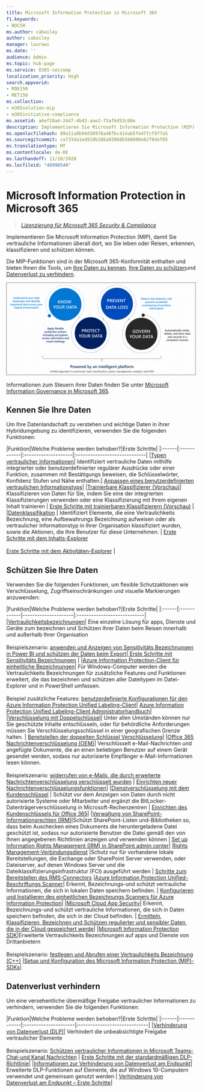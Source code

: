 ```yaml
---
title: Microsoft Information Protection in Microsoft 365
f1.keywords:
- NOCSH
ms.author: cabailey
author: cabailey
manager: laurawi
ms.date: ''
audience: Admin
ms.topic: hub-page
ms.service: O365-seccomp
localization_priority: High
search.appverid:
- MOE150
- MET150
ms.collection:
- m365solution-mip
- m365initiative-compliance
ms.assetid: a6ef28a4-2447-4b43-aae2-f5af6d53c68e
description: Implementieren Sie Microsoft Information Protection (MIP), damit Sie vertrauliche Informationen überall dort schützen können, wo Sie leben oder Reisen.
ms.openlocfilehash: 89a11a8b94d38978a48fbc414ab5fe47fcf977a5
ms.sourcegitcommit: ca733da1ed919b286a93068b560608e82f8def05
ms.translationtype: MT
ms.contentlocale: de-DE
ms.lasthandoff: 11/10/2020
ms.locfileid: "48990540"
---
```

# <a name="microsoft-information-protection-in-microsoft-365"></a>Microsoft Information Protection in Microsoft 365

>*[Lizenzierung für Microsoft 365 Security & Compliance](https://docs.microsoft.com/office365/servicedescriptions/microsoft-365-service-descriptions/microsoft-365-tenantlevel-services-licensing-guidance/microsoft-365-security-compliance-licensing-guidance)*

Implementieren Sie Microsoft Information Protection (MIP), damit Sie vertrauliche Informationen überall dort, wo Sie leben oder Reisen, erkennen, klassifizieren und schützen können.

Die MIP-Funktionen sind in der Microsoft 365-Konformität enthalten und bieten Ihnen die Tools, um [Ihre Daten zu kennen](#know-your-data), [Ihre Daten zu schützen](#protect-your-data)und [Datenverlust zu verhindern](#prevent-data-loss).

![Abbildung der Unterstützung beim ermitteln, klassifizieren und Schützen vertraulicher Daten mithilfe von MIP](../media/powered-by-intelligent-platform.png)

Informationen zum Steuern ihrer Daten finden Sie unter [Microsoft Information Governance in Microsoft 365](manage-Information-governance.md).

## <a name="know-your-data"></a>Kennen Sie Ihre Daten

Um Ihre Datenlandschaft zu verstehen und wichtige Daten in ihrer Hybridumgebung zu identifizieren, verwenden Sie die folgenden Funktionen:
 
|Funktion|Welche Probleme werden behoben?|Erste Schritte|
|:------|:------------|:--------------------|:-----------------------------|
|[Typen vertraulicher Informationen](sensitive-information-type-entity-definitions.md)| Identifiziert vertrauliche Daten mithilfe integrierter oder benutzerdefinierter regulärer Ausdrücke oder einer Funktion, zusammen mit Bestätigungs beweisen, die Schlüsselwörter, Konfidenz Stufen und Nähe enthalten.| [Anpassen eines benutzerdefinierten vertraulichen Informationstyps](customize-a-built-in-sensitive-information-type.md)|
|[Trainierbare Klassifizierer (Vorschau)](classifier-learn-about.md)| Klassifizieren von Daten für Sie, indem Sie eine der integrierten Klassifizierungen verwenden oder eine Klassifizierung mit Ihrem eigenen Inhalt trainieren | [Erste Schritte mit trainierbaren Klassifizierern (Vorschau)](classifier-get-started-with.md) |
|[Datenklassifikation](data-classification-overview.md) | Identifiziert Elemente, die eine Vertraulichkeits Bezeichnung, eine Aufbewahrungs Bezeichnung aufweisen oder als vertraulicher Informationstyp in Ihrer Organisation klassifiziert wurden, sowie die Aktionen, die Ihre Benutzer für diese Unternehmen.  | [Erste Schritte mit dem Inhalts-Explorer](data-classification-content-explorer.md)<br /><br /> [Erste Schritte mit dem Aktivitäten-Explorer](data-classification-activity-explorer.md) |

## <a name="protect-your-data"></a>Schützen Sie Ihre Daten

Verwenden Sie die folgenden Funktionen, um flexible Schutzaktionen wie Verschlüsselung, Zugriffseinschränkungen und visuelle Markierungen anzuwenden:

|Funktion|Welche Probleme werden behoben?|Erste Schritte|
|:------|:------------|---------------------|:----------------------------|
|[Vertraulichkeitsbezeichnungen](sensitivity-labels.md)| Eine einzelne Lösung für apps, Dienste und Geräte zum bezeichnen und Schützen Ihrer Daten beim Reisen innerhalb und außerhalb Ihrer Organisation <br /><br />Beispielszenario: [anwenden und Anzeigen von Sensitivitäts Bezeichnungen in Power BI und schützen der Daten beim Export](https://docs.microsoft.com/power-bi/admin/service-security-apply-data-sensitivity-labels)|[ Erste Schritte mit Sensitivitäts Bezeichnungen](get-started-with-sensitivity-labels.md) |
|[Azure Information Protection-Client für einheitliche Bezeichnungen](https://docs.microsoft.com/azure/information-protection/rms-client/aip-clientv2)| Für Windows-Computer werden die Vertraulichkeits Bezeichnungen für zusätzliche Features und Funktionen erweitert, die das bezeichnen und schützen aller Dateitypen im Datei-Explorer und in PowerShell umfassen.<br /><br /> Beispiel zusätzliche Features: [benutzerdefinierte Konfigurationen für den Azure Information Protection Unified Labeling-Client](https://docs.microsoft.com/azure/information-protection/rms-client/clientv2-admin-guide-customizations)| [Azure Information Protection Unified Labeling-Client Administratorhandbuch](https://docs.microsoft.com/azure/information-protection/rms-client/clientv2-admin-guide)|
|[Verschlüsselung mit Doppelschlüssel](double-key-encryption.md)| Unter allen Umständen können nur Sie geschützte Inhalte entschlüsseln, oder für behördliche Anforderungen müssen Sie Verschlüsselungsschlüssel in einer geografischen Grenze halten. | [Bereitstellen der doppelten Schlüssel Verschlüsselung](double-key-encryption.md#deploy-dke)|
|[Office 365 Nachrichtenverschlüsselung (OEM)](ome.md)| Verschlüsselt e-Mail-Nachrichten und angefügte Dokumente, die an einen beliebigen Benutzer auf einem Gerät gesendet werden, sodass nur autorisierte Empfänger e-Mail-Informationen lesen können.  <br /><br />Beispielszenario: [widerrufen von e-Mails, die durch erweiterte Nachrichtenverschlüsselung verschlüsselt wurden](revoke-ome-encrypted-mail.md) | [Einrichten neuer Nachrichtenverschlüsselungsfunktionen](set-up-new-message-encryption-capabilities.md)|
|[Dienstverschlüsselung mit dem Kundenschlüssel](customer-key-overview.md) | Schützt vor dem Anzeigen von Daten durch nicht autorisierte Systeme oder Mitarbeiter und ergänzt die BitLocker-Datenträgerverschlüsselung in Microsoft-Rechenzentren | [Einrichten des Kundenschlüssels für Office 365](customer-key-set-up.md)|
|[Verwaltung von SharePoint-Informationsrechten (IRM)](set-up-irm-in-sp-admin-center.md#irm-enable-sharepoint-document-libraries-and-lists)|Schützt SharePoint-Listen und-Bibliotheken so, dass beim Auschecken eines Dokuments die heruntergeladene Datei geschützt ist, sodass nur autorisierte Benutzer die Datei gemäß den von Ihnen angegebenen Richtlinien anzeigen und verwenden können | [Set up Information Rights Management (IRM) in SharePoint admin center](set-up-irm-in-sp-admin-center.md)|
[Rights Management-Verbindungsdienst](https://docs.microsoft.com/azure/information-protection/deploy-rms-connector) |Schutz nur für vorhandene lokale Bereitstellungen, die Exchange oder SharePoint Server verwenden, oder Dateiserver, auf denen Windows Server und die Dateiklassifizierungsinfrastruktur (FCI) ausgeführt werden | [Schritte zum Bereitstellen des RMS-Connectors](https://docs.microsoft.com/azure/information-protection/deploy-rms-connector#steps-to-deploy-the-rms-connector)
|[Azure Information Protection Unified-Beschriftungs Scanner](https://docs.microsoft.com/azure/information-protection/deploy-aip-scanner)| Erkennt, Bezeichnungs-und schützt vertrauliche Informationen, die sich in lokalen Daten speichern befinden. | [Konfigurieren und Installieren des einheitlichen Bezeichnungs Scanners für Azure Information Protection](https://docs.microsoft.com/azure/information-protection/deploy-aip-scanner-configure-install)|
|[Microsoft Cloud App Security](https://docs.microsoft.com/cloud-app-security/what-is-cloud-app-security)| Erkennt, Bezeichnungs-und schützt vertrauliche Informationen, die sich in Daten speichern befinden, die sich in der Cloud befinden. | [Ermitteln, Klassifizieren, Bezeichnen und Schützen regulierter und sensibler Daten, die in der Cloud gespeichert werde](https://docs.microsoft.com/cloud-app-security/best-practices#discover-classify-label-and-protect-regulated-and-sensitive-data-stored-in-the-cloud)|
|[Microsoft Information Protection SDK](https://docs.microsoft.com/information-protection/develop/overview#microsoft-information-protection-sdk)|Erweiterte Vertraulichkeits Bezeichnungen auf apps und Dienste von Drittanbietern  <br /><br /> Beispielszenario: [festlegen und Abrufen einer Vertraulichkeits Bezeichnung (C++)](https://docs.microsoft.com/information-protection/develop/quick-file-set-get-label-cpp) |[Setup und Konfiguration des Microsoft Information Protection (MIP)-SDKs](https://docs.microsoft.com/information-protection/develop/setup-configure-mip)|

## <a name="prevent-data-loss"></a>Datenverlust verhindern

Um eine versehentliche übermäßige Freigabe vertraulicher Informationen zu verhindern, verwenden Sie die folgenden Funktionen:


|Funktion|Welche Probleme werden behoben?|Erste Schritte|
|:------|:------------|:---------------------|:-----------------------------|
|[Verhinderung von Datenverlust (DLP)](data-loss-prevention-policies.md)| Verhindert die unbeabsichtigte Freigabe vertraulicher Elemente <br /><br />Beispielszenario: [Schützen vertraulicher Informationen in Microsoft Teams-Chat-und Kanal Nachrichten](dlp-microsoft-teams.md) | [Erste Schritte mit der standardmäßigen DLP-Richtlinie](get-started-with-the-default-dlp-policy.md)|
|[Informationen zur Verhinderung von Datenverlust am Endpunkt](endpoint-dlp-learn-about.md)| Erweiterte DLP-Funktionen auf Elemente, die auf Windows 10-Computern verwendet und gemeinsam genutzt werden | [Verhinderung von Datenverlust am Endpunkt – Erste Schritte](endpoint-dlp-getting-started.md)|
